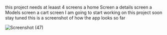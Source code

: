 this project needs at leaast 4 screens 
a home Screen 
a details screen 
a Models screen 
a cart screen 
I am going to start working on this project soon 
stay tuned 
 this is a screenshot of how the app looks so far 
 
![Screenshot (47)](https://github.com/user-attachments/assets/9601de5d-d256-4dd7-954f-5b1b48a6597b)
